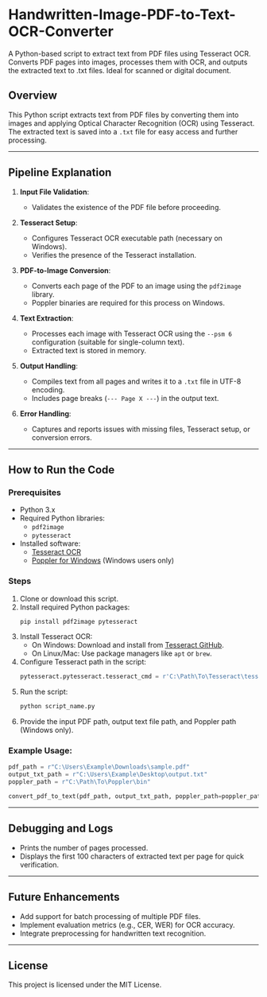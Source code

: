 
# Handwritten-Image-PDF-to-Text-OCR-Converter
A Python-based script to extract text from PDF files using Tesseract OCR. Converts PDF pages into images, processes them with OCR, and outputs the extracted text to .txt files. Ideal for scanned or digital document.


## Overview
This Python script extracts text from PDF files by converting them into images and applying Optical Character Recognition (OCR) using Tesseract. The extracted text is saved into a `.txt` file for easy access and further processing.

---

## Pipeline Explanation

1. **Input File Validation**:
   - Validates the existence of the PDF file before proceeding.

2. **Tesseract Setup**:
   - Configures Tesseract OCR executable path (necessary on Windows).
   - Verifies the presence of the Tesseract installation.

3. **PDF-to-Image Conversion**:
   - Converts each page of the PDF to an image using the `pdf2image` library.
   - Poppler binaries are required for this process on Windows.

4. **Text Extraction**:
   - Processes each image with Tesseract OCR using the `--psm 6` configuration (suitable for single-column text).
   - Extracted text is stored in memory.

5. **Output Handling**:
   - Compiles text from all pages and writes it to a `.txt` file in UTF-8 encoding.
   - Includes page breaks (`--- Page X ---`) in the output text.

6. **Error Handling**:
   - Captures and reports issues with missing files, Tesseract setup, or conversion errors.

---

## How to Run the Code

### Prerequisites
- Python 3.x
- Required Python libraries:
  - `pdf2image`
  - `pytesseract`
- Installed software:
  - [Tesseract OCR](https://github.com/tesseract-ocr/tesseract)
  - [Poppler for Windows](http://blog.alivate.com.au/poppler-windows/) (Windows users only)

### Steps
1. Clone or download this script.
2. Install required Python packages:
   ```bash
   pip install pdf2image pytesseract
   ```
3. Install Tesseract OCR:
   - On Windows: Download and install from [Tesseract GitHub](https://github.com/tesseract-ocr/tesseract).
   - On Linux/Mac: Use package managers like `apt` or `brew`.
4. Configure Tesseract path in the script:
   ```python
   pytesseract.pytesseract.tesseract_cmd = r'C:\Path\To\Tesseract\tesseract.exe'
   ```
5. Run the script:
   ```bash
   python script_name.py
   ```
6. Provide the input PDF path, output text file path, and Poppler path (Windows only).

### Example Usage:
```python
pdf_path = r"C:\Users\Example\Downloads\sample.pdf"
output_txt_path = r"C:\Users\Example\Desktop\output.txt"
poppler_path = r"C:\Path\To\Poppler\bin"

convert_pdf_to_text(pdf_path, output_txt_path, poppler_path=poppler_path)
```

---

## Debugging and Logs
- Prints the number of pages processed.
- Displays the first 100 characters of extracted text per page for quick verification.

---

## Future Enhancements
- Add support for batch processing of multiple PDF files.
- Implement evaluation metrics (e.g., CER, WER) for OCR accuracy.
- Integrate preprocessing for handwritten text recognition.

---

## License
This project is licensed under the MIT License.
